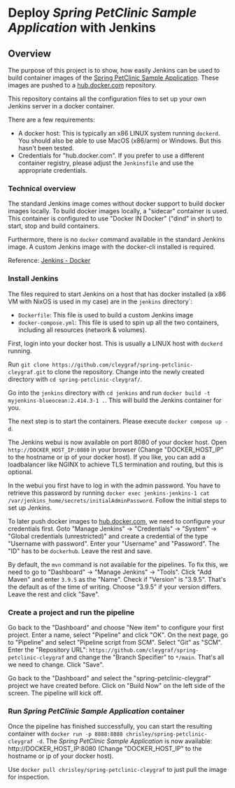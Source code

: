 # Deploy _Spring PetClinic Sample Application_ with Jenkins

## Overview
The purpose of this project is to show, how easily Jenkins can be used to build container images of the [Spring PetClinic Sample Application](https://github.com/spring-projects/spring-petclinic). These images are pushed to a [hub.docker.com](https://hub.docker.com/repository/docker/chrisley/spring-petclinic-cleygraf/) repository. 

This repository contains all the configuration files to set up your own Jenkins server in a docker container.

There are a few requirements:

- A docker host: This is typically an x86 LINUX system running `dockerd`. You should also be able to use MacOS (x86/arm) or Windows. But this hasn't been tested.
- Credentials for "hub.docker.com". If you prefer to use a different container registry, please adjust the `Jenkinsfile` and use the appropriate credentials.   


### Technical overview
The standard Jenkins image comes without docker support to build docker images locally. To build docker images locally, a "sidecar" container is used. This container is configured to use "Docker IN Docker" ("dind" in short) to start, stop and build containers.

Furthermore, there is no `docker` command available in the standard Jenkins image. A custom Jenkins image with the docker-cli installed is required.

Reference: [Jenkins - Docker ](https://www.jenkins.io/doc/book/installing/docker/#docker)

### Install Jenkins

The files required to start Jenkins on a host that has docker installed (a x86 VM with NixOS is used in my case) are in the `jenkins` directory`:

- `Dockerfile`: This file is used to build a custom Jenkins image
- `docker-compose.yml`: This file is used to spin up all the two containers, including all resources (network & volumes).

First, login into your docker host. This is usually a LINUX host with `dockerd` running.

Run `git clone https://github.com/cleygraf/spring-petclinic-cleygraf.git` to clone the repository. Change into the newly created directory with `cd spring-petclinic-cleygraf/`.

Go into the `jenkins` directory with `cd jenkins` and run `docker build -t myjenkins-blueocean:2.414.3-1 .`. This will build the Jenkins container for you.

The next step is to start the containers. Please execute `docker compose up -d`.

The Jenkins webui is now available on port 8080 of your docker host. Open `http://DOCKER_HOST_IP:8080` in your browser (Change "DOCKER_HOST_IP" to the hostname or ip of your docker host). If you like, you can add a loadbalancer like NGINX to achieve TLS termination and routing, but this is optional.

In the webui you first have to log in with the admin password. You have to retrieve this password by running `docker exec jenkins-jenkins-1 cat /var/jenkins_home/secrets/initialAdminPassword`. Follow the initial steps to set up Jenkins.

To later push docker images to [hub.docker.com](https://hub.docker.com/), we need to configure your credentials first. Goto "Manage Jenkins" -> "Credentials" -> "System" -> "Global credentials (unrestricted)" and create a credential of the type "Username with password". Enter your "Username" and "Password". The "ID" has to be `dockerhub`. Leave the rest and save.

By default, the `mvn` command is not available for the pipelines. To fix this, we need to go to "Dashboard" -> "Manage Jenkins" -> "Tools". Click "Add Maven" and enter `3.9.5` as the "Name". Check if "Version" is "3.9.5". That's the default as of the time of writing. Choose "3.9.5" if your version differs. Leave the rest and click "Save".

### Create a project and run the pipeline

Go back to the "Dashboard" and choose "New item" to configure your first project. Enter a name, select "Pipeline" and click "OK". On the next page, go to "Pipeline" and select "Pipeline script from SCM". Select "Git" as "SCM". Enter the "Repository URL": `https://github.com/cleygraf/spring-petclinic-cleygraf` and change the "Branch Specifier" to `*/main`. That's all we need to change. Click "Save".

Go back to the "Dashboard" and select the "spring-petclinic-cleygraf" project we have created before. Click on "Build Now" on the left side of the screen. The pipeline will kick off. 

### Run _Spring PetClinic Sample Application_ container

Once the pipeline has finished successfully, you can start the resulting container with `docker run -p 8888:8888 chrisley/spring-petclinic-cleygraf -d`. The _Spring PetClinic Sample Application_ is now available: http://DOCKER_HOST_IP:8080 (Change "DOCKER_HOST_IP" to the hostname or ip of your docker host).

Use `docker pull chrisley/spring-petclinic-cleygraf` to just pull the image for inspection.